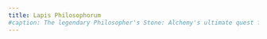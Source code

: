 ```yaml
---
title: Lapis Philosophorum 
#caption: The legendary Philosopher's Stone: Alchemy's ultimate quest for transformation and immortality.
---
```


